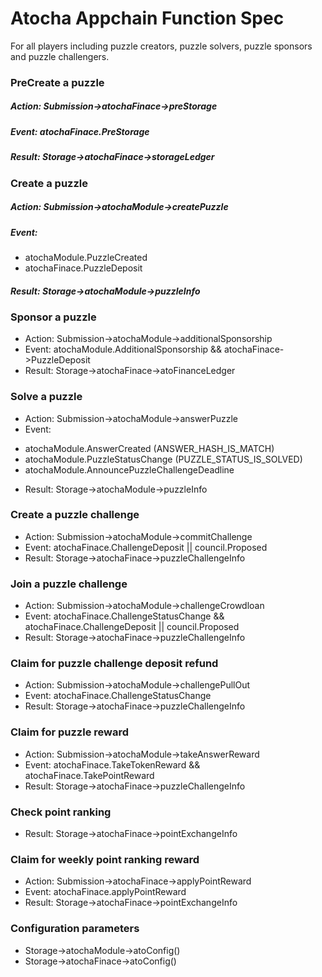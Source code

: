 # Atocha Appchain Function Spec
For all players including puzzle creators, puzzle solvers, puzzle sponsors and puzzle challengers. 

### PreCreate a puzzle
##### Action: Submission->atochaFinace->preStorage
##### Event: atochaFinace.PreStorage
##### Result: Storage->atochaFinace->storageLedger

### Create a puzzle
##### Action: Submission->atochaModule->createPuzzle
##### Event: 
- atochaModule.PuzzleCreated
- atochaFinace.PuzzleDeposit
##### Result: Storage->atochaModule->puzzleInfo

### Sponsor a puzzle
- Action: Submission->atochaModule->additionalSponsorship
- Event: atochaModule.AdditionalSponsorship && atochaFinace->PuzzleDeposit
- Result: Storage->atochaFinace->atoFinanceLedger

### Solve a puzzle
- Action: Submission->atochaModule->answerPuzzle
- Event: 
* atochaModule.AnswerCreated (ANSWER_HASH_IS_MATCH) 
* atochaModule.PuzzleStatusChange (PUZZLE_STATUS_IS_SOLVED)
* atochaModule.AnnouncePuzzleChallengeDeadline
- Result: Storage->atochaModule->puzzleInfo

### Create a puzzle challenge
- Action: Submission->atochaModule->commitChallenge
- Event: atochaFinace.ChallengeDeposit || council.Proposed
- Result: Storage->atochaFinace->puzzleChallengeInfo

### Join a puzzle challenge
- Action: Submission->atochaModule->challengeCrowdloan
- Event: atochaFinace.ChallengeStatusChange && atochaFinace.ChallengeDeposit || council.Proposed
- Result: Storage->atochaFinace->puzzleChallengeInfo

### Claim for puzzle challenge deposit refund
- Action: Submission->atochaModule->challengePullOut
- Event: atochaFinace.ChallengeStatusChange
- Result: Storage->atochaFinace->puzzleChallengeInfo

### Claim for puzzle reward
- Action: Submission->atochaModule->takeAnswerReward
- Event: atochaFinace.TakeTokenReward && atochaFinace.TakePointReward
- Result: Storage->atochaFinace->puzzleChallengeInfo

### Check point ranking
- Result: Storage->atochaFinace->pointExchangeInfo

### Claim for weekly point ranking reward
- Action: Submission->atochaFinace->applyPointReward
- Event: atochaFinace.applyPointReward
- Result: Storage->atochaFinace->pointExchangeInfo

### Configuration parameters
- Storage->atochaModule->atoConfig()
- Storage->atochaFinace->atoConfig()
